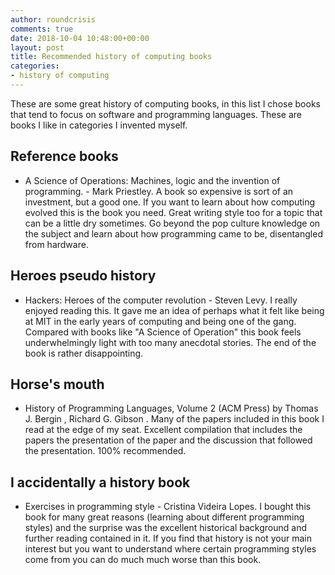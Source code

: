 ```yaml
---
author: roundcrisis
comments: true
date: 2018-10-04 10:48:00+00:00
layout: post
title: Recommended history of computing books
categories:
- history of computing
---
```


These are some great history of computing books, in this list I chose books that tend to focus on software and programming languages.
These are books I like in categories I invented myself. 

## Reference books

* A Science of Operations: Machines, logic and the invention of programming. - Mark Priestley. A book so expensive is sort of an investment, but a good one. If you want to 
learn about how computing evolved this is the book you need. Great writing style too for a topic that can be a little dry sometimes.
Go beyond the pop culture knowledge on the subject and learn about how programming came to be, disentangled from hardware.

## Heroes pseudo history 

* Hackers: Heroes of the computer revolution - Steven Levy. I really enjoyed reading this. It gave me an idea 
of perhaps what it felt like being at MIT in the early years of computing and being one of the gang. Compared with books 
like "A Science of Operation" this book feels underwhelmingly light with too many anecdotal stories. The end of the book is rather disappointing. 

## Horse's mouth

* History of Programming Languages, Volume 2 (ACM Press) by Thomas J. Bergin , Richard G. Gibson . Many of the papers 
included in this book I read at the edge of my seat. Excellent compilation that includes the papers the presentation of the
paper and the discussion that followed the presentation. 100% recommended.

## I accidentally a history book

* Exercises in programming style - Cristina Videira Lopes. I bought this book for many great reasons (learning about different programming styles) and the surprise 
was the excellent historical background and further reading contained in it. If you find that history is not your main interest
but you want to understand where certain programming styles come from you can do much much worse than this book.

